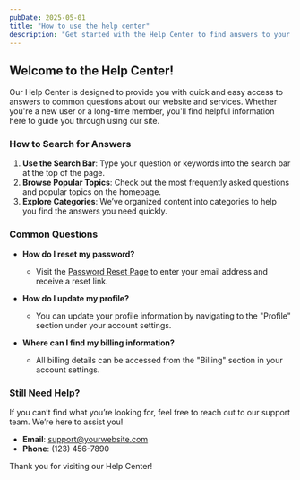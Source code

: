 ```yaml
---
pubDate: 2025-05-01
title: "How to use the help center"
description: "Get started with the Help Center to find answers to your questions."
---
```


## Welcome to the Help Center!

Our Help Center is designed to provide you with quick and easy access to answers to common questions about our website and services. Whether you're a new user or a long-time member, you'll find helpful information here to guide you through using our site.

### How to Search for Answers

1. **Use the Search Bar**: Type your question or keywords into the search bar at the top of the page.
2. **Browse Popular Topics**: Check out the most frequently asked questions and popular topics on the homepage.
3. **Explore Categories**: We’ve organized content into categories to help you find the answers you need quickly.

### Common Questions

- **How do I reset my password?**
  - Visit the [Password Reset Page](#) to enter your email address and receive a reset link.

- **How do I update my profile?**
  - You can update your profile information by navigating to the "Profile" section under your account settings.

- **Where can I find my billing information?**
  - All billing details can be accessed from the "Billing" section in your account settings.

### Still Need Help?

If you can’t find what you’re looking for, feel free to reach out to our support team. We’re here to assist you!

- **Email**: [support@yourwebsite.com](mailto:support@yourwebsite.com)
- **Phone**: (123) 456-7890

Thank you for visiting our Help Center!
